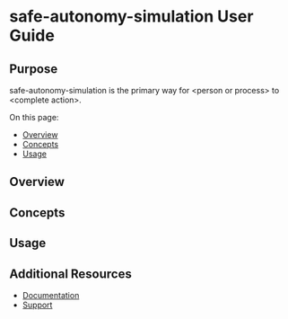 # safe-autonomy-simulation User Guide

## Purpose

<!--This section should begin with a purpose statement that clearly defines the intended user and their purpose for using the ACT3 project or product. The purpose statement should be as clear and succinct as possible.-->

safe-autonomy-simulation is the primary way for \<person or process> to \<complete action>.

<!--Example of a well written Purpose statement:
Project Tool is the primary way for ACT3 developers to generate new projects and update existing projects by adopting ACT3's best practices. Project Tool is also the primary way for ACT3 developers to begin using the ACT3 pipeline.-->

<!-- If applicable, include this sentence: All (related products or processes) use (product/process/feature), so to (summary of related actions) it is crucial/important/necessary to understand (this product/process/feature name). -->

On this page:

<!-- Provide a Table of Contents to help users jump directly to a desired section -->
- [Overview](#overview)
- [Concepts](#concepts)
- [Usage](#usage)

## Overview

<!-- This section should provide a high level overview that helps the user construct a mental model of what the project/product is and how it works. The goal of this section is to prepare the reader for understanding the concepts defined and described in the section below. Diagrams and flow charts can be integrated here when appropriate.  -->

## Concepts

<!-- The Concepts section helps readers learn about the parts of the ACT3 project/product and the abstractions ACT3 uses to represent key concepts. 

This section of the User Guide should help readers obtain a deeper understanding of how this particular project/product leverages key concepts to accomplish the user's end-goal(s).

Related concepts from other projects or products may need to be included in this section to help the user develop a mental model of this project/product.-->

## Usage

<!-- This section should be used to build on the key concepts described above and help the user understand how to practically apply the concepts to accomplish their objective(s). Refrain, if possible, from getting into specific commands or detailed discussion of functionality. Those items should be documented separately and linked from the Documentation section of the README file  -->

## Additional Resources

- [Documentation](../README.md#documentation)
- [Support](../README.md#support)
